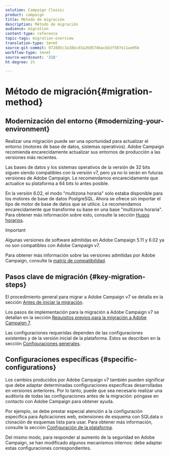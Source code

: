 ```yaml
---
solution: Campaign Classic
product: campaign
title: Método de migración
description: Método de migración
audience: migration
content-type: reference
topic-tags: migration-overview
translation-type: tm+mt
source-git-commit: 972885c3a38bcd3a260574bacbb3f507e11ae05b
workflow-type: tm+mt
source-wordcount: '318'
ht-degree: 1%

---
```



# Método de migración{#migration-method}

## Modernización del entorno {#modernizing-your-environment}

Realizar una migración puede ser una oportunidad para actualizar el entorno (motores de base de datos, sistemas operativos). Adobe Campaign recomienda encarecidamente actualizar sus entornos de producción a las versiones más recientes.

Las bases de datos y los sistemas operativos de la versión de 32 bits siguen siendo compatibles con la versión v7, pero ya no lo serán en futuras versiones de Adobe Campaign. Le recomendamos encarecidamente que actualice su plataforma a 64 bits lo antes posible.

En la versión 6.02, el modo &quot;multizona horaria&quot; solo estaba disponible para los motores de base de datos PostgreSQL. Ahora se ofrece sin importar el tipo de motor de base de datos que se utilice. Le recomendamos encarecidamente que transforme su base en una base &quot;multizona horaria&quot;. Para obtener más información sobre esto, consulte la sección [Husos horarios](../../migration/using/general-configurations.md#time-zones).

>[!IMPORTANT]
>
>Algunas versiones de software admitidas en Adobe Campaign 5.11 y 6.02 ya no son compatibles con Adobe Campaign v7.
>
>Para obtener más información sobre las versiones admitidas por Adobe Campaign, consulte la [matriz de compatibilidad](../../rn/using/compatibility-matrix.md).

## Pasos clave de migración {#key-migration-steps}

El procedimiento general para migrar a Adobe Campaign v7 se detalla en la sección [Antes de iniciar la migración](../../migration/using/before-starting-migration.md).

Los pasos de implementación para la migración a Adobe Campaign v7 se detallan en la sección [Requisitos previos para la migración a Adobe Campaign 7](../../migration/using/prerequisites-for-migration-to-adobe-campaign-7.md).

Las configuraciones requeridas dependen de las configuraciones existentes y de la versión inicial de la plataforma. Estos se describen en la sección [Configuraciones generales](../../migration/using/general-configurations.md).

## Configuraciones específicas {#specific-configurations}

Los cambios producidos por Adobe Campaign v7 también pueden significar que debe adaptar determinadas configuraciones específicas desarrolladas en versiones anteriores. Por lo tanto, puede que sea necesario realizar una auditoría de todas las configuraciones antes de la migración: póngase en contacto con Adobe Campaign para obtener ayuda.

Por ejemplo, se debe prestar especial atención a la configuración específica para Aplicaciones web, extensiones de esquema con SQLdata o clonación de esquemas lista para usar. Para obtener más información, consulte la sección [Configuración de la plataforma](../../migration/using/configuring-your-platform.md).

Del mismo modo, para responder al aumento de la seguridad en Adobe Campaign, se han modificado algunos mecanismos internos: debe adaptar estas configuraciones correspondientes.

